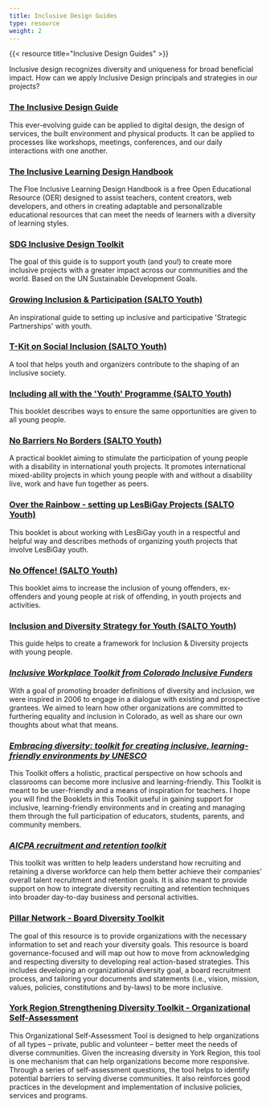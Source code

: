 ```yaml
---
title: Inclusive Design Guides
type: resource
weight: 2
---
```

{{< resource title="Inclusive Design Guides" >}}

<p class="resource-intro">Inclusive design recognizes diversity and uniqueness for broad beneficial impact. How can we apply Inclusive Design principals and strategies in our projects?</p>

### [The Inclusive Design Guide](https://guide.inclusivedesign.ca/)

This ever-evolving guide can be applied to digital design, the design of services, the built environment and physical products. It can be applied to processes like workshops, meetings, conferences, and our daily interactions with one another.

### [The Inclusive Learning Design Handbook](https://handbook.floeproject.org/)

The Floe Inclusive Learning Design Handbook is a free Open Educational Resource (OER) designed to assist teachers, content creators, web developers, and others in creating adaptable and personalizable educational resources that can meet the needs of learners with a diversity of learning styles.

### [SDG Inclusive Design Toolkit](https://research.tigweb.org/cristian/sdgid/)

The goal of this guide is to support youth (and you!) to create more inclusive projects with a greater impact across our communities and the world. Based on the UN Sustainable Development Goals.

### [Growing Inclusion & Participation (SALTO Youth)](https://www.salto-youth.net/downloads/4-17-3094/GrowingInclusionParticipation.pdf)

An inspirational guide to setting up inclusive and participative 'Strategic Partnerships' with youth.

### [T-Kit on Social Inclusion (SALTO Youth)](https://www.salto-youth.net/downloads/4-17-402/tkit%20Social%20Inclusion.pdf)

A tool that helps youth and organizers contribute to the shaping of an inclusive society.

### [Including all with the 'Youth' Programme (SALTO Youth)](https://www.salto-youth.net/downloads/4-17-801/IncludingAll.pdf])

This booklet describes ways to ensure the same opportunities are given to all young people.

### [No Barriers No Borders (SALTO Youth)](https://www.salto-youth.net/rc/inclusion/inclusionpublications/nobarriers/)

A practical booklet aiming to stimulate the participation of young people with a disability in international youth projects. It promotes international mixed-ability projects in which young people with and without a disability live, work and have fun together as peers.

### [Over the Rainbow - setting up LesBiGay Projects (SALTO Youth)](https://www.salto-youth.net/rc/inclusion/inclusionpublications/overtherainbow/)

This booklet is about working with LesBiGay youth in a respectful and helpful way and describes methods of organizing youth projects that involve LesBiGay youth.

### [No Offence! (SALTO Youth)](https://www.salto-youth.net/rc/inclusion/inclusionpublications/nooffence/)

This booklet aims to increase the inclusion of young offenders, ex-offenders and young people at risk of offending, in youth projects and activities.

### [Inclusion and Diversity Strategy for Youth (SALTO Youth)](https://www.salto-youth.net/downloads/4-17-3103/InclusionAndDiversityStrategy.pdf)

This guide helps to create a framework for Inclusion & Diversity projects with young people.

### [*Inclusive Workplace Toolkit from Colorado Inclusive Funders*](http://www.coloradoinclusivefunders.org/uploads/1/1/5/0/11506731/inclusive_workplace_toolkit.pdf)

With a goal of promoting broader definitions of diversity and inclusion, we were inspired in 2006 to engage in a dialogue with existing and prospective grantees. We aimed to learn how other organizations are committed to furthering equality and inclusion in Colorado, as well as share our own thoughts about what that means.

### [*Embracing diversity: toolkit for creating inclusive, learning-friendly environments by UNESCO*](http://unesdoc.unesco.org/images/0013/001375/137522e.pdf)

This Toolkit offers a holistic, practical perspective on how schools and classrooms can become more inclusive and learning-friendly. This Toolkit is meant to be user-friendly and a means of inspiration for teachers. I hope you will find the Booklets in this Toolkit useful in gaining support for inclusive, learning-friendly environments and in creating and managing them through the full participation of educators, students, parents, and community members.

### [*AICPA recruitment and retention toolkit*](http://www.aicpa.org/Career/DiversityInitiatives/DownloadableDocuments/Recruitment-Retention-Toolkit.pdf )

This toolkit was written to help leaders understand how recruiting and retaining a diverse workforce can help them better achieve their companies’ overall talent recruitment and retention goals. It is also meant to provide support on how to integrate diversity recruiting and retention techniques into broader day-to-day business and personal activities.

### [Pillar Network - Board Diversity Toolkit](http://www.pillarnonprofit.ca/sites/default/files/resources/pillartoolkit_boarddiversity_05.pdf)

The goal of this resource is to provide organizations with the necessary information to set and reach your diversity goals. This resource is board governance-focused and will map out how to move from acknowledging and respecting diversity to developing real action-based strategies. This includes developing an organizational diversity goal, a board recruitment process, and tailoring your documents and statements (i.e., vision, mission, values, policies, constitutions and by-laws) to be more inclusive.

### [York Region Strengthening Diversity Toolkit - Organizational Self-Assessment](http://www.yorkwelcome.ca/wps/wcm/connect/immigration/b4fd0295-4f20-4941-8a6e-e1cc76d30a2e/SelfAssessmentTool.pdf?MOD=AJPERES)

This Organizational Self-Assessment Tool is designed to help organizations of all types – private, public and volunteer – better meet the needs of diverse communities. Given the increasing diversity in York Region, this tool is one mechanism that can help organizations become more responsive. Through a series of self-assessment questions, the tool helps to identify potential barriers to serving diverse communities. It also reinforces good practices in the development and implementation of inclusive policies, services and programs.
